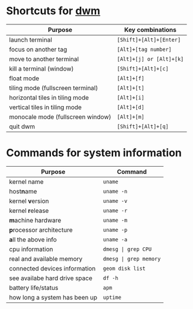 # Shortcuts for [dwm](https://dwm.suckless.org/tutorial/)

| Purpose                           | Key combinations         |
| --------------------------------- | ------------------------ |
| launch terminal                   | `[Shift]+[Alt]+[Enter]`  |
| focus on another tag              | `[Alt]+[tag number]`     |
| move to another terminal          | `[Alt]+[j] or [Alt]+[k]` |
| kill a terminal (window)          | `[Shift]+[Alt]+[c]`      |
| float mode                        | `[Alt]+[f]`              |
| tiling mode (fullscreen terminal) | `[Alt]+[t]`              |
| horizontal tiles in tiling mode   | `[Alt]+[i]`              |
| vertical tiles in tiling mode     | `[Alt]+[d]`              |
| monocale mode (fullscreen window) | `[Alt]+[m]`              |
| quit dwm                          | `[Shift]+[Alt]+[q]`      |

# Commands for system information

| Purpose                       | Command                |
| ----------------------------- | ---------------------- |
| kernel name                   | `uname`                |
| host**n**ame                  | `uname -n`             |
| kernel **v**ersion            | `uname -v`             |
| kernel **r**elease            | `uname -r`             |
| **m**achine hardware          | `uname -m`             |
| **p**rocessor architecture    | `uname -p`             |
| **a**ll the above info        | `uname -a`             |
| cpu information               | `dmesg \| grep CPU`    |
| real and available memory     | `dmesg \| grep memory` |
| connected devices information | `geom disk list`       |
| see availabe hard drive space | `df -h`                |
| battery life/status           | `apm`                  |
| how long a system has been up | `uptime`               |
